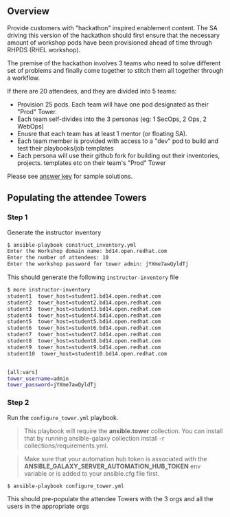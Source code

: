 ## Overview
Provide customers with "hackathon" inspired enablement content. The SA
driving this version of the hackathon should first ensure that the
necessary amount of workshop pods have been provisioned ahead of time
through RHPDS (RHEL workshop).

The premise of the hackathon involves 3 teams who need to solve
different set of problems and finally come together to stitch them all
together through a workflow.

If there are 20 attendees, and they are divided into 5 teams:

- Provision 25 pods. Each team will have one pod designated as their
  "Prod" Tower.
- Each team self-divides into the 3 personas (eg: 1 SecOps, 2 Ops, 2 WebOps)
- Enusre that each team has at least 1 mentor (or floating SA).
- Each team member is provided with access to a "dev" pod to build and
  test their playbooks/job templates
- Each persona will use their github fork for building out their
  inventories, projects. templates etc on their team's "Prod" Tower

Please see [answer
key](https://drive.google.com/drive/folders/1_PDeG13Q0CBW-cFajpKABK4X_lpn2wN6?usp=sharing)
for sample solutions.

## Populating the attendee Towers

### Step 1
Generate the instructor inventory

``` bash
$ ansible-playbook construct_inventory.yml
Enter the Workshop domain name: bd14.open.redhat.com
Enter the number of attendees: 10
Enter the workshop password for tower admin: jYXme7awQyldTj

```
This should generate the following `instructor-inventory` file

``` bash
$ more instructor-inventory
student1  tower_host=student1.bd14.open.redhat.com
student2  tower_host=student2.bd14.open.redhat.com
student3  tower_host=student3.bd14.open.redhat.com
student4  tower_host=student4.bd14.open.redhat.com
student5  tower_host=student5.bd14.open.redhat.com
student6  tower_host=student6.bd14.open.redhat.com
student7  tower_host=student7.bd14.open.redhat.com
student8  tower_host=student8.bd14.open.redhat.com
student9  tower_host=student9.bd14.open.redhat.com
student10  tower_host=student10.bd14.open.redhat.com


[all:vars]
tower_username=admin
tower_password=jYXme7awQyldTj
```

### Step 2

Run the `configure_tower.yml` playbook.

> This playbook will require the **ansible.tower** collection. You can install that by running ansible-galaxy collection install -r collections/requirements.yml.


> Make sure that your automation hub token is associated with the **ANSIBLE_GALAXY_SERVER_AUTOMATION_HUB_TOKEN**  env variable or is added to your ansible.cfg file first.

``` bash
$ ansible-playbook configure_tower.yml
```

This should pre-populate the attendee Towers with the 3 orgs and all
the users in the appropriate orgs

